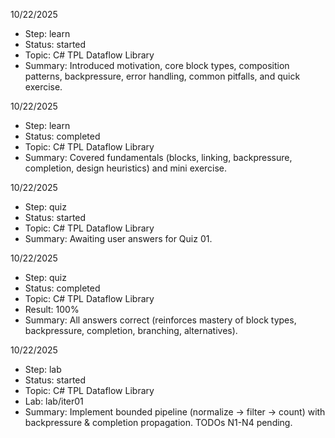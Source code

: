 10/22/2025
- Step: learn
- Status: started
- Topic: C# TPL Dataflow Library
- Summary: Introduced motivation, core block types, composition patterns, backpressure, error handling, common pitfalls, and quick exercise.

10/22/2025
- Step: learn
- Status: completed
- Topic: C# TPL Dataflow Library
- Summary: Covered fundamentals (blocks, linking, backpressure, completion, design heuristics) and mini exercise.

10/22/2025
- Step: quiz
- Status: started
- Topic: C# TPL Dataflow Library
- Summary: Awaiting user answers for Quiz 01.

10/22/2025
- Step: quiz
- Status: completed
- Topic: C# TPL Dataflow Library
- Result: 100%
- Summary: All answers correct (reinforces mastery of block types, backpressure, completion, branching, alternatives).

10/22/2025
- Step: lab
- Status: started
- Topic: C# TPL Dataflow Library
- Lab: lab/iter01
- Summary: Implement bounded pipeline (normalize -> filter -> count) with backpressure & completion propagation. TODOs N1-N4 pending.
